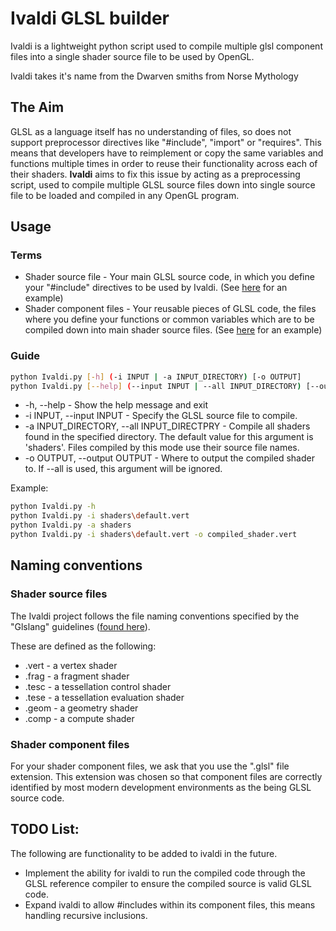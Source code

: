 # Ivaldi GLSL builder
Ivaldi is a lightweight python script used to compile multiple glsl component files into a single shader source file to be used by OpenGL.

Ivaldi takes it's name from the Dwarven smiths from Norse Mythology

## The Aim
GLSL as a language itself has no understanding of files, so does not support preprocessor directives like "#include", "import" or "requires". This means that developers have to reimplement or copy the same variables and functions multiple times in order to reuse their functionality across each of their shaders. **Ivaldi** aims to fix this issue by acting as a preprocessing script, used to compile multiple GLSL source files down into single source file to be loaded and compiled in any OpenGL program.

## Usage
### Terms
* Shader source file - Your main GLSL source code, in which you define your "#include" directives to be used by Ivaldi. (See [here](https://github.com/TReed1104/ivaldi-glsl-builder/blob/master/shaders/default.vert) for an example)
* Shader component files - Your reusable pieces of GLSL code, the files where you define your functions or common variables which are to be compiled down into main shader source files. (See [here](https://github.com/TReed1104/ivaldi-glsl-builder/blob/master/components/global_uniforms.glsl) for an example)

### Guide
```bash
python Ivaldi.py [-h] (-i INPUT | -a INPUT_DIRECTORY) [-o OUTPUT]
python Ivaldi.py [--help] (--input INPUT | --all INPUT_DIRECTORY) [--output OUTPUT]
```
* -h, --help - Show the help message and exit
* -i INPUT, --input INPUT - Specify the GLSL source file to compile.
* -a INPUT_DIRECTORY, --all INPUT_DIRECTPRY - Compile all shaders found in the specified directory. The default value for this argument is 'shaders'. Files compiled by this mode use their source file names.
* -o OUTPUT, --output OUTPUT - Where to output the compiled shader to. If --all is used, this argument will be ignored.

Example:
```bash
python Ivaldi.py -h
python Ivaldi.py -i shaders\default.vert
python Ivaldi.py -a shaders
python Ivaldi.py -i shaders\default.vert -o compiled_shader.vert
```

## Naming conventions
### Shader source files
The Ivaldi project follows the file naming conventions specified by the "Glslang" guidelines ([found here](https://www.khronos.org/opengles/sdk/tools/Reference-Compiler/)).

These are defined as the following:
* .vert - a vertex shader
* .frag - a fragment shader
* .tesc - a tessellation control shader
* .tese - a tessellation evaluation shader
* .geom - a geometry shader
* .comp - a compute shader

### Shader component files
For your shader component files, we ask that you use the ".glsl" file extension. This extension was chosen so that component files are correctly identified by most modern development environments as the being GLSL source code.


## TODO List:
The following are functionality to be added to ivaldi in the future.
* Implement the ability for ivaldi to run the compiled code through the GLSL reference compiler to ensure the compiled source is valid GLSL code.
* Expand ivaldi to allow #includes within its component files, this means handling recursive inclusions.
